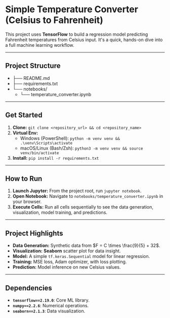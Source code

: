# Simple Temperature Converter (Celsius to Fahrenheit)

This project uses **TensorFlow** to build a regression model predicting Fahrenheit temperatures from Celsius input. It's a quick, hands-on dive into a full machine learning workflow.

---

## Project Structure
* ├── README.md
* ├── requirements.txt
* └── notebooks/
    * └── temperature_converter.ipynb

---

## Get Started

1.  **Clone:** `git clone <repository_url> && cd <repository_name>` 
2.  **Virtual Env:**
    * Windows (PowerShell): `python -m venv venv && .\venv\Scripts\activate`
    * macOS/Linux (Bash/Zsh): `python3 -m venv venv && source venv/bin/activate`
3.  **Install:** `pip install -r requirements.txt`

---

## How to Run

1.  **Launch Jupyter:** From the project root, run `jupyter notebook`.
2.  **Open Notebook:** Navigate to `notebooks/temperature_converter.ipynb` in your browser.
3.  **Execute Cells:** Run all cells sequentially to see the data generation, visualization, model training, and predictions.

---

## Project Highlights

* **Data Generation:** Synthetic data from $F = C \times \frac{9}{5} + 32$.
* **Visualization:** **Seaborn** scatter plot for data insight.
* **Model:** A simple `tf.keras.Sequential` model for linear regression.
* **Training:** MSE loss, Adam optimizer, with loss plotting.
* **Prediction:** Model inference on new Celsius values.

---

## Dependencies

* **`tensorflow==2.19.0`**: Core ML library.
* **`numpy==2.2.6`**: Numerical operations.
* **`seaborn==2.1.3`**: Data visualization.